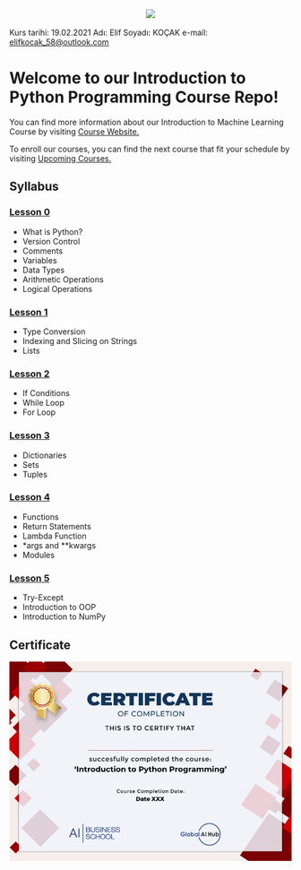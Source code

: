 <div align="center">
  <img src="https://github.com/globalaihub/introduction-to-machine-learning/blob/main/Decision%20Trees/img/logo.png">
</div>

Kurs tarihi: 19.02.2021
Adı: Elif
Soyadı: KOÇAK
e-mail: elifkocak_58@outlook.com

# Welcome to our Introduction to Python Programming Course Repo!

You can find more information about our Introduction to Machine Learning Course by visiting [Course Website.](https://globalaihub.com/introduction-to-machine-learning/)

To enroll our courses, you can find the next course that fit your schedule by visiting [Upcoming Courses.](https://globalaihub.com/upcoming-courses/)

## Syllabus

### [Lesson 0](https://github.com/globalaihub/introduction-to-python/blob/master/Day0.ipynb)
- What is Python?
- Version Control
- Comments
- Variables
- Data Types
- Arithmetic Operations
- Logical Operations

### [Lesson 1](https://github.com/globalaihub/introduction-to-python/blob/master/Day1.ipynb)
- Type Conversion
- Indexing and Slicing on Strings
- Lists

### [Lesson 2](https://github.com/globalaihub/introduction-to-python/blob/master/Day2.ipynb)
- If Conditions
- While Loop
- For Loop

### [Lesson 3](https://github.com/globalaihub/introduction-to-python/blob/master/Day3.ipynb)
- Dictionaries
- Sets
- Tuples

### [Lesson 4](https://github.com/globalaihub/introduction-to-python/blob/master/Day4.ipynb)
- Functions
- Return Statements
- Lambda Function
- *args and **kwargs
- Modules


### [Lesson 5](https://github.com/globalaihub/introduction-to-python/blob/master/Day5.ipynb)
- Try-Except
- Introduction to OOP
- Introduction to NumPy

## Certificate
![](Py_Certificate.png)



